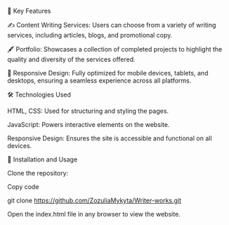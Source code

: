 🔑 Key Features

✍️ Content Writing Services: Users can choose from a variety of writing services, including articles, blogs, and promotional copy.

🖋️ Portfolio: Showcases a collection of completed projects to highlight the quality and diversity of the services offered.

📱 Responsive Design: Fully optimized for mobile devices, tablets, and desktops, ensuring a seamless experience across all platforms.

🛠️ Technologies Used

HTML, CSS: Used for structuring and styling the pages.

JavaScript: Powers interactive elements on the website.

Responsive Design: Ensures the site is accessible and functional on all devices.

🚀 Installation and Usage

Clone the repository:

Copy code

git clone https://github.com/ZozuliaMykyta/Writer-works.git

Open the index.html file in any browser to view the website.
